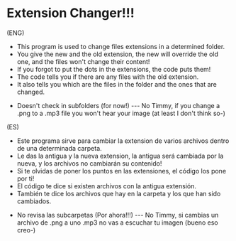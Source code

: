 # Extension Changer!!!

(ENG) 
+ This program is used to change files extensions in a determined folder.
+ You give the new and the old extension, the new will override the old one, and the files won't change their content!
+ If you forgot to put the dots in the extensions, the code puts them!
+ The code tells you if there are any files with the old extension.
+ It also tells you which are the files in the folder and the ones that are changed.
- Doesn't check in subfolders (for now!)
--- No Timmy, if you change a .png to a .mp3 file you won't hear your image (at least I don't think so-)

(ES) 
+ Este programa sirve para cambiar la extension de varios archivos dentro de una determinada carpeta.
+ Le das la antigua y la nueva extension, la antigua será cambiada por la nueva, y los archivos no cambiarán su contenido!
+ Si te olvidas de poner los puntos en las extensiones, el código los pone por ti!
+ El código te dice si existen archivos con la antigua extensión.
+ También te dice los archivos que hay en la carpeta y los que han sido cambiados.
- No revisa las subcarpetas (Por ahora!!!)
--- No Timmy, si cambias un archivo de .png a uno .mp3 no vas a escuchar tu imagen (bueno eso creo-)
